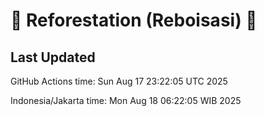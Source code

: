 
# 🌳 Reforestation (Reboisasi) 🌲

## Last Updated

GitHub Actions time: Sun Aug 17 23:22:05 UTC 2025

Indonesia/Jakarta time: Mon Aug 18 06:22:05 WIB 2025
